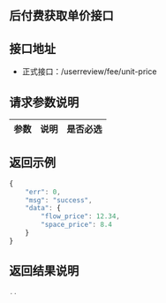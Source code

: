后付费获取单价接口
----------

接口地址
----------
  * 正式接口：/userreview/fee/unit-price

请求参数说明
----------
|  参数         |说明          |是否必选|
| ------------- |:-------------|:-----:|

返回示例
----------
```javascript
{
    "err": 0,
    "msg": "success",
    "data": {
        "flow_price": 12.34,
        "space_price": 8.4
    }
}
```

返回结果说明
----------
```javascript
..
```